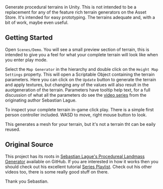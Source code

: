 Generate procedural terrains in Unity.  This is not intended to be a replacement for any of the feature rich terrain generators on the Asset Store. It's intended for easy prototyping. The terrains adequate and, with a bit of work, maybe even useful.

## Getting Started

Open `Scenes/Demo`. You will see a small preview section of terrain, this is intended to give you a feel for what your complete terrain will look like when you enter play mode. 

Select the `Map Generator` in the hierarchy and double click on  the `Height Map Settings` property. This will open a Scriptable Object containing the terrain parameters. Here you can click on the `Update` button to generate the terrain and apply textures, but changing any of the values will also result in the auotgeneration of the terrain. Parameters have tooltip help text, for a full discussion of what all the parameters do see the [video series](https://www.youtube.com/playlist?list=PLFt_AvWsXl0eBW2EiBtl_sxmDtSgZBxB3) from the originating author Sebastian Lague.

To inspect your complete terrain in-game click play. There is a simple first person controller included. WASD to move, right mouse button to look.

This generates a mesh for your terrain, but it's not a terrain tht can be eaily reused.

## Original Source

This project has its roots in [Sebastian Lague's Procedureal Landmass Generator](https://github.com/SebLague/Procedural-Landmass-Generation) available on GitHub. If you are interested in how it works then you should check out his excellent tutorial [Series Playlist](https://www.youtube.com/playlist?list=PLFt_AvWsXl0eBW2EiBtl_sxmDtSgZBxB3). Check out his other videos too, there is some really good stuff on there.

Thank you Sebastian.

